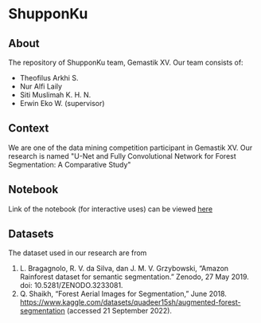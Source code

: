 # ShupponKu

## About
The repository of ShupponKu team, Gemastik XV. Our team consists of:
- Theofilus Arkhi S.
- Nur Alfi Laily
- Siti Muslimah K. H. N.
- Erwin Eko W. (supervisor)

## Context
We are one of the data mining competition participant in Gemastik XV. Our research is named "U-Net and Fully Convolutional Network for Forest Segmentation: A Comparative Study"

## Notebook
Link of the notebook (for interactive uses) can be viewed [here](https://drive.google.com/drive/folders/1IOgAyQgyVVqZGlQWIudsMyqSBRENCn8e?usp=sharing)

## Datasets
The dataset used in our research are from
1. L. Bragagnolo, R. V. da Silva, dan J. M. V. Grzybowski, “Amazon Rainforest dataset for semantic segmentation.” Zenodo, 27 May 2019. doi: 10.5281/ZENODO.3233081.
2. Q. Shaikh, “Forest Aerial Images for Segmentation,” June 2018. https://www.kaggle.com/datasets/quadeer15sh/augmented-forest-segmentation (accessed 21 September 2022).